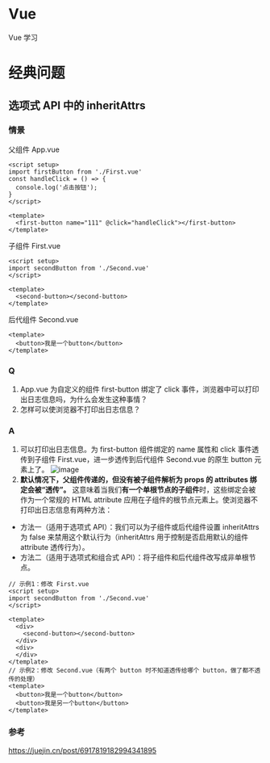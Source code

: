 # Vue
Vue 学习

# 经典问题
## 选项式 API 中的 inheritAttrs
### 情景
父组件 App.vue
```
<script setup>
import firstButton from './First.vue'
const handleClick = () => {
  console.log('点击按钮');
}
</script>

<template>
  <first-button name="111" @click="handleClick"></first-button>
</template>
```
子组件 First.vue
```
<script setup>
import secondButton from './Second.vue'
</script>

<template>
  <second-button></second-button>
</template>
```
后代组件 Second.vue
```
<template>
  <button>我是一个button</button>
</template>
```
### Q
1. App.vue 为自定义的组件 first-button 绑定了 click 事件，浏览器中可以打印出日志信息吗，为什么会发生这种事情？
2. 怎样可以使浏览器不打印出日志信息？
### A
1. 可以打印出日志信息。为 first-button 组件绑定的 name 属性和 click 事件透传到子组件 First.vue，进一步透传到后代组件 Second.vue 的原生 button 元素上了。
![image](https://user-images.githubusercontent.com/42236890/200836422-c0239c38-aac1-4cbe-bf48-d46d5e8894ba.png)
2. **默认情况下，父组件传递的，但没有被子组件解析为 props 的 attributes 绑定会被“透传”。** 这意味着当我们**有一个单根节点的子组件**时，这些绑定会被作为一个常规的 HTML attribute 应用在子组件的根节点元素上。使浏览器不打印出日志信息有两种方法：
  - 方法一（适用于选项式 API）：我们可以为子组件或后代组件设置 inheritAttrs 为 false 来禁用这个默认行为（inheritAttrs 用于控制是否启用默认的组件 attribute 透传行为）。
  - 方法二（适用于选项式和组合式 API）：将子组件和后代组件改写成非单根节点。
```
// 示例1：修改 First.vue
<script setup>
import secondButton from './Second.vue'
</script>

<template>
  <div>
    <second-button></second-button>
  </div>
  <div>
  </div>
</template>
// 示例2：修改 Second.vue（有两个 button 时不知道透传给哪个 button，做了都不透传的处理）
<template>
  <button>我是一个button</button>
  <button>我是另一个button</button>
</template>
```
### 参考
https://juejin.cn/post/6917819182994341895
